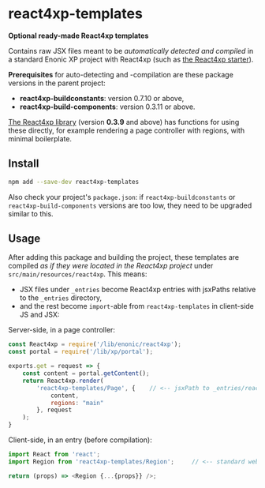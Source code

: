 # react4xp-templates

**Optional ready-made React4xp templates**

Contains raw JSX files meant to be _automatically detected and compiled_ in a standard Enonic XP project with React4xp (such as [the React4xp starter](https://developer.enonic.com/templates/react4xp)).

**Prerequisites** for auto-detecting and -compilation are these package versions in the parent project:
* **react4xp-buildconstants**: version 0.7.10 or above,
* **react4xp-build-components**: version 0.3.11 or above.


[The React4xp library](https://github.com/enonic/lib-react4xp) (version **0.3.9** and above) has functions for using these directly, for example rendering a page controller with regions, with minimal boilerplate.


## Install

```bash
npm add --save-dev react4xp-templates
```

Also check your project's `package.json`: if `react4xp-buildconstants` or `react4xp-build-components` versions are too low, they need to be upgraded similar to this.

## Usage

After adding this package and building the project, these templates are compiled _as if they were located in the React4xp project_ under `src/main/resources/react4xp`. This means:

* JSX files under `_entries` become React4xp entries with jsxPaths relative to the `_entries` directory,
* and the rest become `import`-able from `react4xp-templates` in client-side JS and JSX:


Server-side, in a page controller:

```javascript
const React4xp = require('/lib/enonic/react4xp');
const portal = require('/lib/xp/portal');

exports.get = request => {
	const content = portal.getContent();
	return React4xp.render(
	    'react4xp-templates/Page', {	// <-- jsxPath to _entries/react4xp-templates/Page.jsx
		    content,
		    regions: "main" 
		}, request
	);
}
```

Client-side, in an entry (before compilation):

```javascript
import React from 'react';
import Region from 'react4xp-templates/Region';		// <-- standard webpack import path, not jsxPath

return (props) => <Region {...{props}} />;
```
